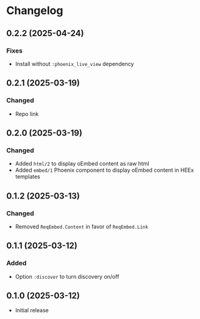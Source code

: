 # Changelog

## 0.2.2 (2025-04-24)

### Fixes
  * Install without `:phoenix_live_view` dependency

## 0.2.1 (2025-03-19)

### Changed
  * Repo link

## 0.2.0 (2025-03-19)

### Changed
  * Added `html/2` to display oEmbed content as raw html
  * Added `embed/1` Phoenix component to display oEmbed content in HEEx templates

## 0.1.2 (2025-03-13)

### Changed
  * Removed `ReqEmbed.Content` in favor of `ReqEmbed.Link`

## 0.1.1 (2025-03-12)

### Added
  * Option `:discover` to turn discovery on/off

## 0.1.0 (2025-03-12)

  * Initial release
